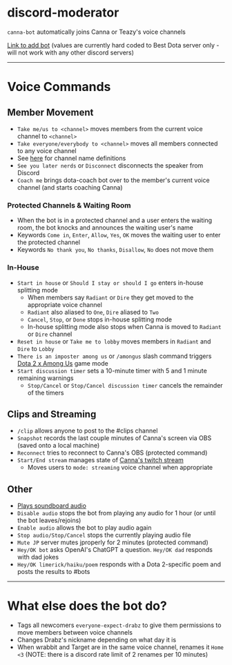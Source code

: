 # discord-moderator

`canna-bot` automatically joins Canna or Teazy's voice channels

[Link to add bot](https://discord.com/api/oauth2/authorize?client_id=1062766623578148945&permissions=8&scope=bot) (values are currently hard coded to Best Dota server only - will not work with any other discord servers)

---

# Voice Commands

## Member Movement

- `Take me/us to <channel>` moves members from the current voice channel to `<channel>`
- `Take everyone/everybody to <channel>` moves all members connected to any voice channel
- See [here](src/rules/voiceCommands/massMigration.ts) for channel name definitions
- `See you later nerds` or `Disconnect` disconnects the speaker from Discord
- `Coach me` brings dota-coach bot over to the member's current voice channel (and starts coaching Canna)

### Protected Channels & Waiting Room

- When the bot is in a protected channel and a user enters the waiting room, the bot knocks and announces the waiting user's name
- Keywords `Come in`, `Enter`, `Allow`, `Yes`, `OK` moves the waiting user to enter the protected channel
- Keywords `No thank you`, `No thanks`, `Disallow`, `No` does not move them

### In-House

- `Start in house` or `Should I stay or should I go` enters in-house splitting mode
  - When members say `Radiant` or `Dire` they get moved to the appropriate voice channel
  - `Radiant` also aliased to `One`, `Dire` aliased to `Two`
  - `Cancel`, `Stop`, or `Done` stops in-house splitting mode
  - In-house splitting mode also stops when Canna is moved to `Radiant` or `Dire` channel
- `Reset in house` or `Take me to lobby` moves members in `Radiant` and `Dire` to `Lobby`
- `There is an imposter among us` or `/amongus` slash command triggers [Dota 2 x Among Us](./AmongUs.md) game mode
- `Start discussion timer` sets a 10-minute timer with 5 and 1 minute remaining warnings
  - `Stop/Cancel` or `Stop/Cancel discussion timer` cancels the remainder of the timers

## Clips and Streaming

- `/clip` allows anyone to post to the #clips channel
- `Snapshot` records the last couple minutes of Canna's screen via OBS (saved onto a local machine)
- `Reconnect` tries to reconnect to Canna's OBS (protected command)
- `Start/End stream` manages state of [Canna's twitch stream](https://www.twitch.tv/cannadota)
  - Moves users to `mode: streaming` voice channel when appropriate

## Other

- [Plays soundboard audio](src/rules/voiceCommands/soundboard.ts)
- `Disable audio` stops the bot from playing any audio for 1 hour (or until the bot leaves/rejoins)
- `Enable audio` allows the bot to play audio again
- `Stop audio/Stop/Cancel` stops the currently playing audio file
- `Mute JP` server mutes jproperly for 2 minutes (protected command)
- `Hey/OK bot` asks OpenAI's ChatGPT a question. `Hey/OK dad` responds with dad jokes
- `Hey/OK limerick/haiku/poem` responds with a Dota 2-specific poem and posts the results to #bots

---

# What else does the bot do?

- Tags all newcomers `everyone-expect-drabz` to give them permissions to move members between voice channels
- Changes Drabz's nickname depending on what day it is
- When wrabbit and Target are in the same voice channel, renames it `Home <3` (NOTE: there is a discord rate limit of 2 renames per 10 minutes)
